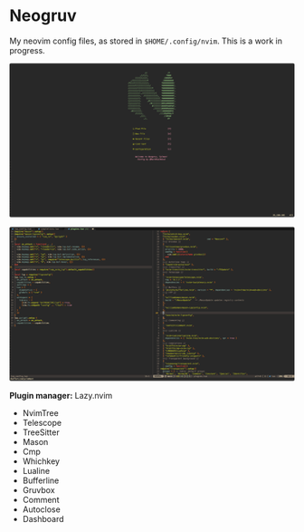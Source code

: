 # Neogruv

My neovim config files, as stored in `$HOME/.config/nvim`. This is a work in progress.

![Dashboard](photos/dashboard.png "Dashboard")

![Editor](photos/editor.png "Editor")

**Plugin manager:** Lazy.nvim

- NvimTree
- Telescope
- TreeSitter
- Mason
- Cmp
- Whichkey
- Lualine
- Bufferline
- Gruvbox
- Comment
- Autoclose
- Dashboard
